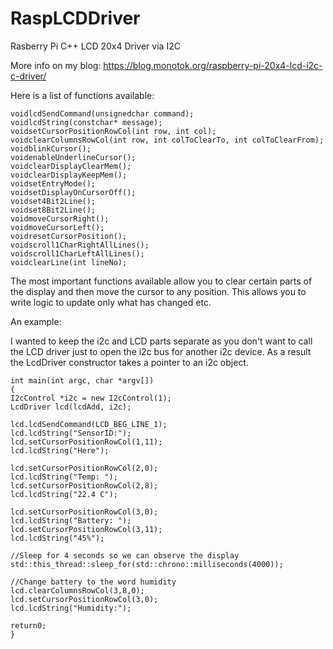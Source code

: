 # RaspLCDDriver
Rasberry  Pi C++ LCD 20x4 Driver via I2C

More info on my blog: https://blog.monotok.org/raspberry-pi-20x4-lcd-i2c-c-driver/

Here is a list of functions available:

```
voidlcdSendCommand(unsignedchar command);
voidlcdString(constchar* message);
voidsetCursorPositionRowCol(int row, int col);
voidclearColumnsRowCol(int row, int colToClearTo, int colToClearFrom);
voidblinkCursor();
voidenableUnderlineCursor();
voidclearDisplayClearMem();
voidclearDisplayKeepMem();
voidsetEntryMode();
voidsetDisplayOnCursorOff();
voidset4Bit2Line();
voidset8Bit2Line();
voidmoveCursorRight();
voidmoveCursorLeft();
voidresetCursorPosition();
voidscroll1CharRightAllLines();
voidscroll1CharLeftAllLines();
voidclearLine(int lineNo);
```
The most important functions available allow you to clear certain parts of the display and then move the cursor to any position. This allows you to write logic to update only what has changed etc.

An example:

I wanted to keep the i2c and LCD parts separate as you don't want to call the LCD driver just to open the i2c bus for another i2c device. As a result the LcdDriver constructor takes a pointer to an i2c object.

```
int main(int argc, char *argv[])
{
I2cControl *i2c = new I2cControl(1);
LcdDriver lcd(lcdAdd, i2c);

lcd.lcdSendCommand(LCD_BEG_LINE_1);
lcd.lcdString("SensorID:");
lcd.setCursorPositionRowCol(1,11);
lcd.lcdString("Here");

lcd.setCursorPositionRowCol(2,0);
lcd.lcdString("Temp: ");
lcd.setCursorPositionRowCol(2,8);
lcd.lcdString("22.4 C");

lcd.setCursorPositionRowCol(3,0);
lcd.lcdString("Battery: ");
lcd.setCursorPositionRowCol(3,11);
lcd.lcdString("45%");

//Sleep for 4 seconds so we can observe the display
std::this_thread::sleep_for(std::chrono::milliseconds(4000));

//Change battery to the word humidity
lcd.clearColumnsRowCol(3,8,0);
lcd.setCursorPositionRowCol(3,0);
lcd.lcdString("Humidity:");

return0;
}
```
